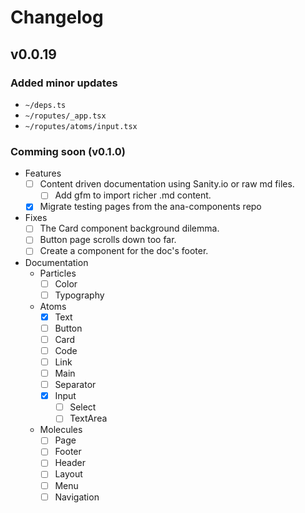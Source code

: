 # Changelog

## v0.0.19

### Added minor updates
  - `~/deps.ts`
  - `~/roputes/_app.tsx`
  - `~/roputes/atoms/input.tsx`


### Comming soon (v0.1.0)

- Features
  - [ ] Content driven documentation using Sanity.io or raw md files.
    - [ ] Add gfm to import richer .md content.
  - [x] Migrate testing pages from the ana-components repo

- Fixes
  - [ ] The Card component background dilemma.
  - [ ] Button page scrolls down too far.
  - [ ] Create a component for the doc's footer.

- Documentation
  - Particles
    - [ ] Color
    - [ ] Typography
  - Atoms
    - [x] Text
    - [ ] Button
    - [ ] Card
    - [ ] Code
    - [ ] Link
    - [ ] Main
    - [ ] Separator
    - [x] Input
      - [ ] Select
      - [ ] TextArea
  - Molecules
    - [ ] Page
    - [ ] Footer
    - [ ] Header
    - [ ] Layout
    - [ ] Menu
    - [ ] Navigation

